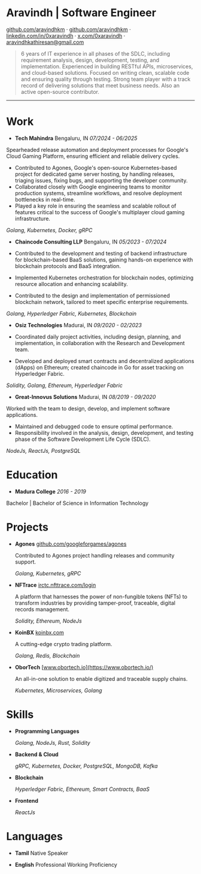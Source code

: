 # Aravindh | Software Engineer

[github.com/aravindhkm](https://github.com/aravindhkm) · [github.com/aravindhkm](https://github.com/aravindhkm) · [linkedin.com/in/0xaravindh](https://linkedin.com/in/0xaravindh) · [x.com/0xaravindh](https://x.com/0xaravindh) · [aravindhkathiresan@gmail.com](mailto:aravindhkathiresan@gmail.com)

> 6 years of IT experience in all phases of the SDLC, including requirement analysis, design, development, testing, and implementation. Experienced in building RESTful APIs, microservices, and cloud-based solutions. Focused on writing clean, scalable code and ensuring quality through testing. Strong team player with a track record of delivering solutions that meet business needs. Also an active open-source contributor.

---

# Work

-  **Tech Mahindra**
  Bengaluru, IN _07/2024 - 06/2025_

  Spearheaded release automation and deployment processes for Google's Cloud Gaming Platform, ensuring efficient and reliable delivery cycles.
  - Contributed to Agones, Google's open-source Kubernetes-based project for dedicated game server hosting, by handling releases, triaging issues, fixing bugs, and supporting the developer community.
  - Collaborated closely with Google engineering teams to monitor production systems, streamline workflows, and resolve deployment bottlenecks in real-time.
  - Played a key role in ensuring the seamless and scalable rollout of features critical to the success of Google's multiplayer cloud gaming infrastructure.

  _Golang, Kubernetes, Docker, gRPC_

-  **Chaincode Consulting LLP**
  Bengaluru, IN _05/2023 - 07/2024_

  - Contributed to the development and testing of backend infrastructure for blockchain-based BaaS solutions, gaining hands-on experience with blockchain protocols and BaaS integration.
  - Implemented Kubernetes orchestration for blockchain nodes, optimizing resource allocation and enhancing scalability.
  - Contributed to the design and implementation of permissioned blockchain network, tailored to meet specific enterprise requirements.

  _Golang, Hyperledger Fabric, Kubernetes, Blockchain_

-  **Osiz Technologies**
  Madurai, IN _09/2020 - 02/2023_

  - Coordinated daily project activities, including design, planning, and implementation, in collaboration with the Research and Development team.
  - Developed and deployed smart contracts and decentralized applications (dApps) on Ethereum; created chaincode in Go for asset tracking on Hyperledger Fabric.

  _Solidity, Golang, Ethereum, Hyperledger Fabric_

-  **Great-Innovus Solutions**
  Madurai, IN _08/2019 - 09/2020_

  Worked with the team to design, develop, and implement software applications.
  - Maintained and debugged code to ensure optimal performance.
  - Responsibility involved in the analysis, design, development, and testing phase of the Software Development Life Cycle (SDLC).

  _NodeJs, ReactJs, PostgreSQL_


# Education

-  **Madura College** _2016 - 2019_

  Bachelor | Bachelor of Science in Information Technology

# Projects

- **Agones** [github.com/googleforgames/agones](https://github.com/googleforgames/agones)

  Contributed to Agones project handling releases and community support.

  _Golang, Kubernetes, gRPC_

- **NFTrace** [irctc.nfttrace.com/login](https://irctc.nfttrace.com/login)

  A platform that harnesses the power of non-fungible tokens (NFTs) to transform industries by providing tamper-proof, traceable, digital records management.

  _Solidity, Ethereum, NodeJs_

- **KoinBX** [koinbx.com](https://koinbx.com)

  A cutting-edge crypto trading platform.

  _Golang, Redis, Blockchain_

- **OborTech** [www.obortech.io](https://www.obortech.io/)

  An all-in-one solution to enable digitized and traceable supply chains.

  _Kubernetes, Microservices, Golang_

# Skills

- **Programming Languages**

  _Golang, NodeJs, Rust, Solidity_

- **Backend & Cloud**

  _gRPC, Kubernetes, Docker, PostgreSQL, MongoDB, Kafka_

- **Blockchain**

  _Hyperledger Fabric, Ethereum, Smart Contracts, BaaS_

- **Frontend**

  _ReactJs_

# Languages

- **Tamil** Native Speaker

- **English** Professional Working Proficiency

